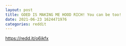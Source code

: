 ```yaml
--- 
layout: post 
title: GOED IS MAKING ME HOOD RICH! You can be too! 
date: 2021-06-23 1624471976 
categories: reddit 
--- 
```

https://redd.it/o6ikfx